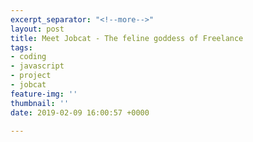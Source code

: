 ```yaml
---
excerpt_separator: "<!--more-->"
layout: post
title: Meet Jobcat - The feline goddess of Freelance
tags:
- coding
- javascript
- project
- jobcat
feature-img: ''
thumbnail: ''
date: 2019-02-09 16:00:57 +0000

---
```

<!--more-->